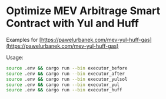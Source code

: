 # Optimize MEV Arbitrage Smart Contract with Yul and Huff

Examples for [https://pawelurbanek.com/mev-yul-huff-gas](https://pawelurbanek.com/mev-yul-huff-gas)

Usage:

```bash
source .env && cargo run --bin executor_before
source .env && cargo run --bin executor_after
source .env && cargo run --bin executor_yulsol
source .env && cargo run --bin executor_yul
source .env && cargo run --bin executor_huff
```


